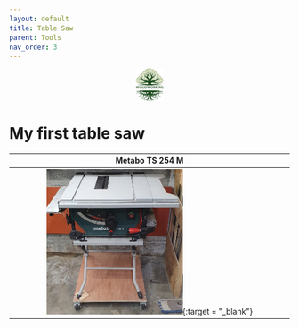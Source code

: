 ```yaml
---
layout: default
title: Table Saw
parent: Tools
nav_order: 3
---
```

<center>
<img src="../media/Lignarius.png" width="10%" height="10%" align="middle"/>
</center>

# My first table saw

|                                                                       Metabo TS 254 M                                                                       |
|:-----------------------------------------------------------------------------------------------------------------------------------------------------------:|
| [<img alt="image" height="50%" src="/media/Metabo_TS_254_M.jpg" width="50%"/>](https://garlatti.github.io/media/Metabo_TS_254_M.jpg){:target = "_blank"} | 

